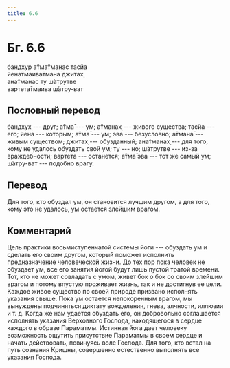 ```yaml
---
title: 6.6
---
```


# Бг. 6.6
бандхур а̄тма̄тманас тасйа<br/>
йена̄тмаива̄тмана̄ джитах̣<br/>
ана̄тманас ту ш́атрутве<br/>
вартета̄тмаива ш́атру-ват
## Пословный перевод

бандхух̣ --- друг; а̄тма̄ --- ум; а̄тманах̣ --- живого существа; тасйа ---
его; йена --- которым; а̄тма̄ --- ум; эва --- безусловно; а̄тмана̄ --- живым
существом; джитах̣ --- обузданный; ана̄тманах̣ --- для того, кому не
удалось обуздать свой ум; ту --- но; ш́атрутве --- из-за враждебности;
вартета --- останется; а̄тма̄ эва --- тот же самый ум; ш́атру-ват ---
подобно врагу.

## Перевод

Для того, кто обуздал ум, он становится лучшим другом, а для того, кому
это не удалось, ум остается злейшим врагом.

## Комментарий

Цель практики восьмиступенчатой системы йоги --- обуздать ум и сделать
его своим другом, который поможет исполнить предназначение человеческой
жизни. До тех пор пока человек не обуздает ум, все его занятия йогой
будут лишь пустой тратой времени. Тот, кто не может совладать с умом,
живет бок о бок со своим злейшим врагом и потому впустую проживает
жизнь, так и не достигнув ее цели. Каждое живое существо по своей
природе призвано исполнять указания свыше. Пока ум остается непокоренным
врагом, мы вынуждены подчиняться диктату вожделения, гнева, алчности,
иллюзии и т. д. Когда же нам удается обуздать его, он добровольно
соглашается исполнять указания Верховного Господа, находящегося в сердце
каждого в образе Параматмы. Истинная йога дает человеку возможность
ощутить присутствие Параматмы в своем сердце и начать действовать,
повинуясь воле Господа. Для того, кто встал на путь сознания Кришны,
совершенно естественно выполнять все указания Господа.
